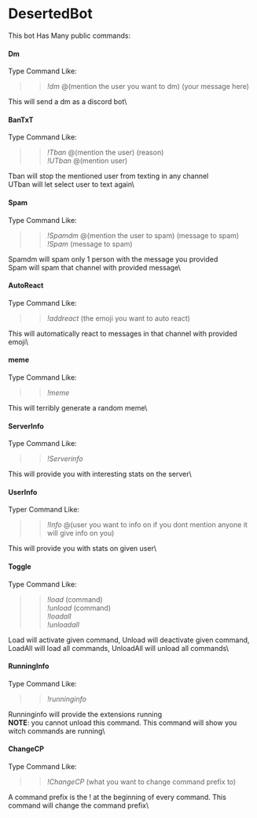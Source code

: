 # DesertedBot
This bot Has Many public commands:

#### **Dm**
Type Command Like:
>>*!dm* @(mention the user you want to dm) (your message here)

This will send a dm as a discord bot\

#### **BanTxT**
Type Command Like:
>>*!Tban* @(mention the user) (reason)\
>>*!UTban* @(mention user)

Tban will stop the mentioned user from texting in any channel\
UTban will let select user to text again\

#### **Spam**
Type Command Like:
>>*!Spamdm* @(mention the user to spam) (message to spam)\
>>*!Spam* (message to spam)

Spamdm will spam only 1 person with the message you provided\
Spam will spam that channel with provided message\

#### **AutoReact**
Type Command Like:
>>*!addreact* (the emoji you want to auto react)

This will automatically react to messages in that channel with provided emoji\

#### **meme**
Type Command Like:
>>*!meme*

This will terribly generate a random meme\

#### **ServerInfo**
Type Command Like:
>>*!Serverinfo*

This will provide you with interesting stats on the server\

#### **UserInfo**
Typer Command Like:
>>*!Info* @(user you want to info on if you dont mention anyone it will give info on you)

This will provide you with stats on given user\

#### **Toggle**
Type Command Like:
>>*!load* (command)\
>>*!unload* (command)\
>>*!loadall*\
>>*!unloadall*

Load will activate given command, Unload will deactivate given command, LoadAll will load all commands, UnloadAll will unload all commands\

#### **RunningInfo**
Type Command Like:
>>*!runninginfo*

Runninginfo will provide the extensions running\
**NOTE**: you cannot unload this command. This command will show you witch commands are running\

#### **ChangeCP**
Type Command Like:
>>*!ChangeCP* (what you want to change command prefix to)

A command prefix is the ! at the beginning of every command. This command will change the command prefix\
